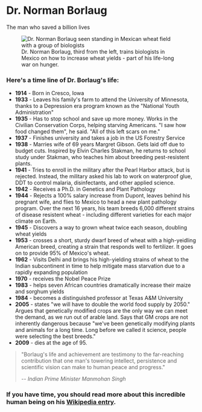 <!DOCTYPE html>
<html>
  <head>
    <meta charset="UTF-8">
    <title> Tribute Page </title>
    <body translate="no">
      <main id="main">
      <h1 id="title">Dr. Norman Borlaug</h1>
      <p>The man who saved a billion lives</p>
        <figure id="img-div">
          <img id="image" src="https://c2.staticflickr.com/4/3689/10613180113_fdf7bcd316_b.jpg" alt="Dr. Norman Borlaug seen standing in Mexican wheat field with a group of biologists">
          <figcaption id="img-caption">
              Dr. Norman Borlaug, third from the left, trains biologists in Mexico on how
                     to increase wheat yields - part of his life-long war on hunger.
          </figcaption>
       </figure>
<section id="tribute-info">
<h3 id="headline">Here's a time line of Dr. Borlaug's life:</h3>
<ul>
<li><strong>1914</strong> - Born in Cresco, Iowa</li>
<li>
<strong>1933</strong> - Leaves his family's farm to attend the
University of Minnesota, thanks to a Depression era program known as the
"National Youth Administration"
</li>
<li>
<strong>1935</strong> - Has to stop school and save up more money. Works
in the Civilian Conservation Corps, helping starving Americans. "I saw
how food changed them", he said. "All of this left scars on me."
</li>
<li>
<strong>1937</strong> - Finishes university and takes a job in the US
Forestry Service
</li>
<li>
<strong>1938</strong> - Marries wife of 69 years Margret Gibson. Gets
laid off due to budget cuts. Inspired by Elvin Charles Stakman, he
returns to school study under Stakman, who teaches him about breeding
pest-resistent plants.
</li>
<li>
<strong>1941</strong> - Tries to enroll in the military after the Pearl
Harbor attack, but is rejected. Instead, the military asked his lab to
work on waterproof glue, DDT to control malaria, disinfectants, and
other applied science.
</li>
<li>
<strong>1942</strong> - Receives a Ph.D. in Genetics and Plant Pathology
</li>
<li>
<strong>1944</strong> - Rejects a 100% salary increase from Dupont,
leaves behind his pregnant wife, and flies to Mexico to head a new plant
pathology program. Over the next 16 years, his team breeds 6,000
different strains of disease resistent wheat - including different
varieties for each major climate on Earth.
</li>
<li>
<strong>1945</strong> - Discovers a way to grown wheat twice each
season, doubling wheat yields
</li>
<li>
<strong>1953</strong> - crosses a short, sturdy dwarf breed of wheat
with a high-yeidling American breed, creating a strain that responds
well to fertilizer. It goes on to provide 95% of Mexico's wheat.
</li>
<li>
<strong>1962</strong> - Visits Delhi and brings his high-yielding
strains of wheat to the Indian subcontinent in time to help mitigate
mass starvation due to a rapidly expanding population
</li>
<li><strong>1970</strong> - receives the Nobel Peace Prize</li>
<li>
<strong>1983</strong> - helps seven African countries dramatically
increase their maize and sorghum yields
</li>
<li>
<strong>1984</strong> - becomes a distinguished professor at Texas A&amp;M
University
</li>
<li>
<strong>2005</strong> - states "we will have to double the world food
supply by 2050." Argues that genetically modified crops are the only way
we can meet the demand, as we run out of arable land. Says that GM crops
are not inherently dangerous because "we've been genetically modifying
plants and animals for a long time. Long before we called it science,
people were selecting the best breeds."
</li>
<li><strong>2009</strong> - dies at the age of 95.</li>
</ul>
<blockquote cite="http://news.rediff.com/report/2009/sep/14/pm-pays-tribute-to-father-of-green-revolution-borlaug.htm">
<p>
"Borlaug's life and achievement are testimony to the far-reaching
contribution that one man's towering intellect, persistence and
scientific vision can make to human peace and progress."
</p>
<cite>-- Indian Prime Minister Manmohan Singh</cite>
</blockquote>
<h3>
If you have time, you should read more about this incredible human being
on his
<a id="tribute-link" href="https://en.wikipedia.org/wiki/Norman_Borlaug" target="_blank">Wikipedia entry</a>.
</h3>
</section>
</main>
